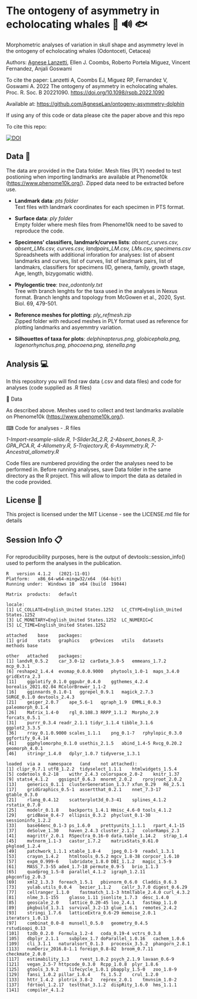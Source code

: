 # The ontogeny of asymmetry in echolocating whales :dolphin: 🔊 🐟
Morphometric analyses of variation in skull shape and asymmetry level in the ontogeny of echolocating whales (Odontoceti, Cetacea) 

Authors: [Agnese Lanzetti](mailto:agnese.lanzetti@gmail.com?subject=[GitHub]%20Ontogeny%20Asymmetry%20Paper%20Code), Ellen J. Coombs, Roberto Portela Miguez,
Vincent Fernandez, Anjali Goswami

To cite the paper: 
Lanzetti A, Coombs EJ, Miguez RP, Fernandez V, Goswami A. 2022 The
ontogeny of asymmetry in echolocating
whales. Proc. R. Soc. B 20221090. 
https://doi.org/10.1098/rspb.2022.1090

Available at: https://github.com/AgneseLan/ontogeny-asymmetry-dolphin

If using any of this code or data please cite the paper above and this repo

To cite this repo:

<a href="https://zenodo.org/badge/latestdoi/451504009"><img src="https://zenodo.org/badge/451504009.svg" alt="DOI"></a>

## Data :floppy_disk: 

The data are provided in the Data folder. Mesh files (PLY) needed to test postioning when importing landmarks are available at Phenome10k (https://www.phenome10k.org/). 
Zipped data need to be extracted before use.

- __Landmark data__: *pts folder* <br />
Text files with landmark coordinates for each specimen in PTS format. 

- __Surface data__: *ply folder* <br />
Empty folder where mesh files from Phenome10k need to be saved to reproduce the code.

- __Specimens' classifiers, landmark/curves lists__: *absent_curves.csv, absent_LMs.csv, curves.csv, landpairs_LM.csv, LMs.csv, specimens.csv* <br />
Spreadsheets with additional inforation for analyses: list of absent landmarks and curves, list of curves, list of landmark pairs, list of landmakrs, classifiers for specimens (ID, genera, family, growth stage, Age, length, bizygomatic width).

- __Phylogentic tree__: *tree_odontonly.txt* <br />
Tree with branch lenghts for the taxa used in the analyses in Nexus format. Branch lenghts and topology from McGowen et al., 2020, Syst. Biol. 69, 479-501.

- __Reference meshes for plotting__: *ply_refmesh.zip* <br />
Zipped folder with reduced meshes in PLY format used as reference for plotting landmarks and asyemmtry variation.

- __Silhouettes of taxa for plots__: *delphinapterus.png, globicephala.png, lagenorhynchus.png, phocoena.png, stenella.png*

## Analysis :computer:
In this repository you will find raw data (.csv and data files) and code for analyses (code supplied as .R files)

📁 Data

As described above. Meshes used to collect and test landmarks available on Phenome10k (https://www.phenome10k.org/). 

⌨ Code for analyses - .R files

*1-Import-resample-slide.R, 1-Slider3d_2.R, 2-Absent_bones.R, 3-GPA_PCA.R, 4-Allometry.R, 5-Trajectory.R, 6-Asymmetry.R, 7-Ancestral_allometry.R*

Code files are numbered providing the order the analyses need to be performed in.
Before running analyses, save Data folder in the same directory as the R project. This will allow to import the data as detailed in the code provided.

## License 📃
This project is licensed under the MIT License - see the LICENSE.md file for details

## Session Info 📋
For reproducibility purposes, here is the output of devtools::session_info() used to perform the analyses in the publication.

```
R	version	4.1.2	(2021-11-01)					
Platform:	x86_64-w64-mingw32/x64	(64-bit)						
Running	under:	Windows	10	x64	(build	19044)		
								
Matrix	products:	default						
								
locale:								
[1]	LC_COLLATE=English_United States.1252	LC_CTYPE=English_United	States.1252
[3]	LC_MONETARY=English_United States.1252	LC_NUMERIC=C	
[5]	LC_TIME=English_United States.1252					
								
attached	base	packages:						
[1]	grid	stats	graphics	grDevices	utils	datasets	methods	base
								 
other	attached	packages:						
[1]	landvR_0.5.2	car_3.0-12	carData_3.0-5	emmeans_1.7.2	mcp_0.3.1
[6]	reshape2_1.4.4	evomap_0.0.0.9000	phytools_1.0-1	maps_3.4.0	gridExtra_2.3
[11]	ggplotify_0.1.0	ggpubr_0.4.0	ggthemes_4.2.4	borealis_2021.02.04	RColorBrewer_1.1-2
[16]	gginnards_0.1.0-1	ggrepel_0.9.1	magick_2.7.3	SURGE_0.1.0	devtools_2.4.3
[21]	geiger_2.0.7	ape_5.6-1	qgraph_1.9	EMMLi_0.0.3	paleomorph_0.1.4
[26]	Matrix_1.4-0	rgl_0.108.3	RRPP_1.1.2	Morpho_2.9	forcats_0.5.1
[31]	purrr_0.3.4	readr_2.1.1	tidyr_1.1.4	tibble_3.1.6	ggplot2_3.3.5
[36]	rray_0.1.0.9000	scales_1.1.1	png_0.1-7	rphylopic_0.3.0	ggfortify_0.4.14
[41]	ggphylomorpho_0.1.0	usethis_2.1.5	abind_1.4-5	Rvcg_0.20.2	geomorph_4.0.1
[46]	stringr_1.4.0	dplyr_1.0.7	tidyverse_1.3.1					
								
loaded	via	a	namespace	(and	not	attached):
[1]	clipr_0.7.1	utf8_1.2.2	tidyselect_1.1.1	htmlwidgets_1.5.4
[5]	codetools_0.2-18	withr_2.4.3	colorspace_2.0-2	knitr_1.37
[9]	stats4_4.1.2	ggsignif_0.6.3	mnormt_2.0.2	rprojroot_2.0.2	
[13]	generics_0.1.1	clusterGeneration_1.3.7	xfun_0.29	R6_2.5.1
[17]	gridGraphics_0.5-1	assertthat_0.2.1	nnet_7.3-17	gtable_0.3.0
[21]	rlang_0.4.12	scatterplot3d_0.3-41	splines_4.1.2	rstatix_0.7.0
[25]	modelr_0.1.8	backports_1.4.1	Hmisc_4.6-0	tools_4.1.2
[29]	gridBase_0.4-7	ellipsis_0.3.2	phyclust_0.1-30	sessioninfo_1.2.2
[33]	base64enc_0.1-3	ps_1.6.0	prettyunits_1.1.1	rpart_4.1-15
[37]	deSolve_1.30	haven_2.4.3	cluster_2.1.2	colorRamps_2.3
[41]	magrittr_2.0.1	RSpectra_0.16-0	data.table_1.14.2	strap_1.4
[45]	mvtnorm_1.1-3	castor_1.7.2	matrixStats_0.61.0	pkgload_1.2.4
[49]	patchwork_1.1.1	xtable_1.8-4	jpeg_0.1-9	readxl_1.3.1
[53]	crayon_1.4.2	htmltools_0.5.2	mgcv_1.8-38	corpcor_1.6.10
[57]	expm_0.999-6	lubridate_1.8.0	DBI_1.1.2	magic_1.5-9
[61]	MASS_7.3-55	ade4_1.7-18	permute_0.9-5	brio_1.1.3
[65]	quadprog_1.5-8	parallel_4.1.2	igraph_1.2.11	pkgconfig_2.0.3
[69]	xml2_1.3.3	foreach_1.5.1	pbivnorm_0.6.0	Claddis_0.6.3
[73]	yulab.utils_0.0.4	bezier_1.1.2	callr_3.7.0	digest_0.6.29
[77]	cellranger_1.1.0	fastmatch_1.1-3	htmlTable_2.4.0	curl_4.3.2
[81]	nlme_3.1-155	glasso_1.11	jsonlite_1.7.3	desc_1.4.0
[85]	geoscale_2.0	lattice_0.20-45	loo_2.4.1	fastmap_1.1.0
[89]	pkgbuild_1.3.1	survival_3.2-13	glue_1.6.1	remotes_2.4.2
[93]	stringi_1.7.6	latticeExtra_0.6-29	memoise_2.0.1	iterators_1.0.13
[97]	combinat_0.0-8	munsell_0.5.0	geometry_0.4.5	rstudioapi_0.13	
[101]	tzdb_0.2.0	Formula_1.2-4	coda_0.19-4	vctrs_0.3.8
[105]	dbplyr_2.1.1	subplex_1.7	doParallel_1.0.16	cachem_1.0.6
[109]	cli_3.1.1	naturalsort_0.1.3	processx_3.5.2	phangorn_2.8.1
[113]	numDeriv_2016.8-1.1	foreign_0.8-82	broom_0.7.11	checkmate_2.0.0
[117]	estimability_1.3	rvest_1.0.2	psych_2.1.9	lavaan_0.6-9	
[121]	vegan_2.5-7	httpcode_0.3.0	Rcpp_1.0.8	plyr_1.8.6
[125]	gtools_3.9.2	lifecycle_1.0.1	pbapply_1.5-0	zoo_1.8-9
[129]	fansi_1.0.2	pillar_1.6.4	fs_1.5.2	crul_1.2.0
[133]	httr_1.4.2	plotrix_3.8-2	reprex_2.0.1	tmvnsim_1.0-2
[137]	fdrtool_1.2.17	testthat_3.1.2	dispRity_1.6.0	hms_1.1.1
[141]	compiler_4.1.2
```
